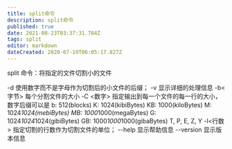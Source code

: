 ```yaml
---
title: split命令
description: split命令
published: true
date: 2021-08-23T03:37:31.784Z
tags: split
editor: markdown
dateCreated: 2020-07-19T06:05:17.827Z
---
```


split 命令：将指定的文件切割小的文件

-d 使用数字而不是字母作为切割后的小文件的后缀；
-v 显示详细的处理信息
-b<字节> 每个分割文件的大小
-C <数字> 指定输出到每一个文件的每一行的大小，数字后缀可以是
b: 512(blocks)
K: 1024(kibiBytes)
KB: 1000(kiloBytes)
M: 1024*1024(mebiBytes)
MB: 1000*1000(megaBytes)
G: 1024*1024*1024(gibiBytes)
GB: 1000*1000*1000(gibaBytes)
T, P, E, Z, Y
-l<行数> 指定切割的行数作为切割文件的单位；
--help 显示帮助信息
--version 显示版本信息